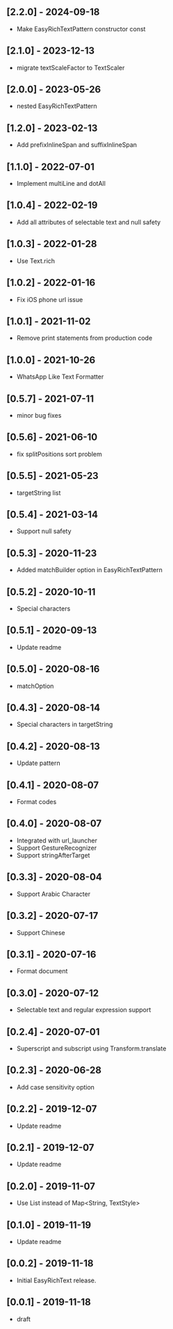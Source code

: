 ## [2.2.0] - 2024-09-18

- Make EasyRichTextPattern constructor const

## [2.1.0] - 2023-12-13

- migrate textScaleFactor to TextScaler

## [2.0.0] - 2023-05-26

- nested EasyRichTextPattern

## [1.2.0] - 2023-02-13

- Add prefixInlineSpan and suffixInlineSpan

## [1.1.0] - 2022-07-01

- Implement multiLine and dotAll

## [1.0.4] - 2022-02-19

- Add all attributes of selectable text and null safety

## [1.0.3] - 2022-01-28

- Use Text.rich

## [1.0.2] - 2022-01-16

- Fix iOS phone url issue

## [1.0.1] - 2021-11-02

- Remove print statements from production code

## [1.0.0] - 2021-10-26

- WhatsApp Like Text Formatter

## [0.5.7] - 2021-07-11

- minor bug fixes

## [0.5.6] - 2021-06-10

- fix splitPositions sort problem

## [0.5.5] - 2021-05-23

- targetString list

## [0.5.4] - 2021-03-14

- Support null safety

## [0.5.3] - 2020-11-23

- Added matchBuilder option in EasyRichTextPattern

## [0.5.2] - 2020-10-11

- Special characters

## [0.5.1] - 2020-09-13

- Update readme

## [0.5.0] - 2020-08-16

- matchOption

## [0.4.3] - 2020-08-14

- Special characters in targetString

## [0.4.2] - 2020-08-13

- Update pattern

## [0.4.1] - 2020-08-07

- Format codes

## [0.4.0] - 2020-08-07

- Integrated with url_launcher
- Support GestureRecognizer
- Support stringAfterTarget

## [0.3.3] - 2020-08-04

- Support Arabic Character

## [0.3.2] - 2020-07-17

- Support Chinese

## [0.3.1] - 2020-07-16

- Format document

## [0.3.0] - 2020-07-12

- Selectable text and regular expression support

## [0.2.4] - 2020-07-01

- Superscript and subscript using Transform.translate

## [0.2.3] - 2020-06-28

- Add case sensitivity option

## [0.2.2] - 2019-12-07

- Update readme

## [0.2.1] - 2019-12-07

- Update readme

## [0.2.0] - 2019-11-07

- Use List<EasyRichTextPattern> instead of Map<String, TextStyle>

## [0.1.0] - 2019-11-19

- Update readme

## [0.0.2] - 2019-11-18

- Initial EasyRichText release.

## [0.0.1] - 2019-11-18

- draft